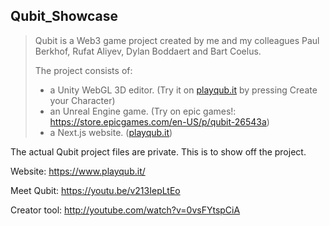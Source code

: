 ## Qubit_Showcase
> Qubit is a Web3 game project created by me and my colleagues Paul Berkhof, Rufat Aliyev, Dylan Boddaert and Bart Coelus.
> 
> The project consists of:
> -  a Unity WebGL 3D editor. (Try it on [playqub.it](https://www.playqub.it/) by pressing Create your Character)
> -  an Unreal Engine game. (Try on epic games!: https://store.epicgames.com/en-US/p/qubit-26543a)
> -  a Next.js website. ([playqub.it](https://www.playqub.it/))

The actual Qubit project files are private. This is to show off the project.

Website: https://www.playqub.it/

Meet Qubit: https://youtu.be/v213IepLtEo

Creator tool: http://youtube.com/watch?v=0vsFYtspCiA

